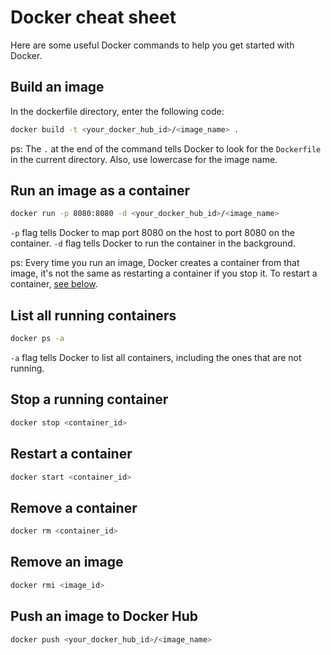 # Docker cheat sheet

Here are some useful Docker commands to help you get started with Docker.

## Build an image

In the dockerfile directory, enter the following code:

```bash
docker build -t <your_docker_hub_id>/<image_name> .
```

ps: The `.` at the end of the command tells Docker to look for the `Dockerfile` in the current directory. Also, use lowercase for the image name.

## Run an image as a container

```bash
docker run -p 8080:8080 -d <your_docker_hub_id>/<image_name>
```

`-p` flag tells Docker to map port 8080 on the host to port 8080 on the container.
`-d` flag tells Docker to run the container in the background.

ps: Every time you run an image, Docker creates a container from that image, it's not the same as restarting a container if you stop it. To restart a container, [see below](#restart-a-container).

## List all running containers

```bash
docker ps -a
```

`-a` flag tells Docker to list all containers, including the ones that are not running.

## Stop a running container

```bash
docker stop <container_id>
```

## Restart a container

```bash
docker start <container_id>
```

## Remove a container

```bash
docker rm <container_id>
```

## Remove an image

```bash
docker rmi <image_id>
```

## Push an image to Docker Hub

```bash
docker push <your_docker_hub_id>/<image_name>
```
